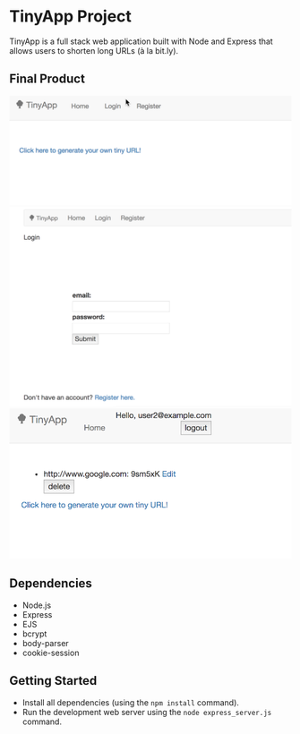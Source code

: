 # TinyApp Project

TinyApp is a full stack web application built with Node and Express that allows users to shorten long URLs (à la bit.ly).

## Final Product

!["Main page of TinyApp"](https://github.com/lauradew/tinyApp/blob/master/docs/urls_main.png?raw=true)
!["Login page"](https://github.com/lauradew/tinyApp/blob/master/docs/tinyAppLogin.png?raw=true)
!["User 2's home page"](https://github.com/lauradew/tinyApp/blob/master/docs/user2homepage.png?raw=true)

## Dependencies

- Node.js
- Express
- EJS
- bcrypt
- body-parser
- cookie-session

## Getting Started

- Install all dependencies (using the `npm install` command).
- Run the development web server using the `node express_server.js` command.

